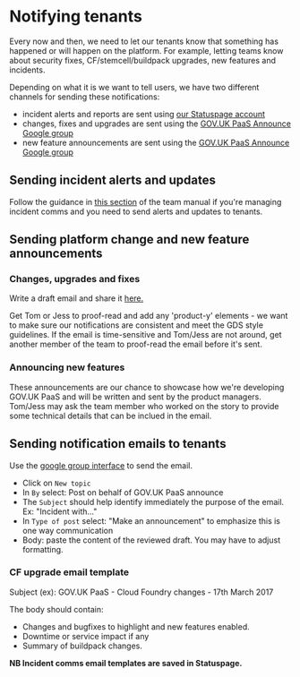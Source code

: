 # Notifying tenants

Every now and then, we need to let our tenants know that something has happened or will happen on the platform. For example, letting teams know about security fixes, CF/stemcell/buildpack upgrades, new features and incidents.

Depending on what it is we want to tell users, we have two different channels for sending these notifications:

* incident alerts and reports are sent using [our Statuspage account](https://manage.statuspage.io/pages/h4wt7brwsqr0)
* changes, fixes and upgrades are sent using the [GOV.UK PaaS Announce Google group](https://groups.google.com/a/digital.cabinet-office.gov.uk/forum/?hl=en#!forum/gov-uk-paas-announce)
* new feature announcements are sent using the [GOV.UK PaaS Announce Google group](https://groups.google.com/a/digital.cabinet-office.gov.uk/forum/?hl=en#!forum/gov-uk-paas-announce)

## Sending incident alerts and updates

Follow the guidance in [this section](../support/incident_process/#if-youre-incident-comms) of the team manual if you're managing incident comms and you need to send alerts and updates to tenants.

## Sending platform change and new feature announcements

### Changes, upgrades and fixes

Write a draft email and share it [here.](https://drive.google.com/drive/folders/0Bw4pWpR0IbJfWGFEMVBBZlFsSDQ)

Get Tom or Jess to proof-read and add any 'product-y' elements - we want to make sure our notifications are consistent and meet the GDS style guidelines. If the email is time-sensitive and Tom/Jess are not around, get another member of the team to proof-read the email before it's sent.

### Announcing new features

These announcements are our chance to showcase how we're developing GOV.UK PaaS and will be written and sent by the product managers. Tom/Jess may ask the team member who worked on the story to provide some technical details that can be inclued in the email. 


## Sending notification emails to tenants

Use the [google group interface](https://groups.google.com/a/digital.cabinet-office.gov.uk/forum/?hl=en#!forum/gov-uk-paas-announce) to send the email.

* Click on `New topic`
* In `By` select: Post on behalf of GOV.UK PaaS announce
* The `Subject` should help identify immediately the purpose of the email.
Ex: "Incident with..."
* In `Type of post` select: "Make an announcement" to emphasize this is
one way communication
* Body: paste the content of the reviewed draft. You may have to adjust formatting.


### CF upgrade email template

Subject (ex): GOV.UK PaaS - Cloud Foundry changes - 17th March 2017

The body should contain:

 - Changes and bugfixes to highlight and new features enabled.
 - Downtime or service impact if any
 - Summary of buildpack changes.

**NB Incident comms email templates are saved in Statuspage.**
